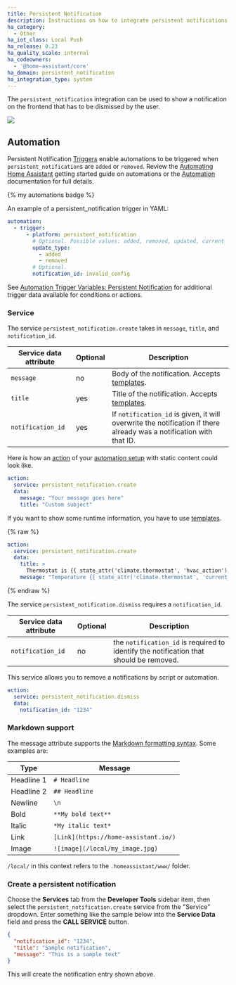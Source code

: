```yaml
---
title: Persistent Notification
description: Instructions on how to integrate persistent notifications into Home Assistant.
ha_category:
  - Other
ha_iot_class: Local Push
ha_release: 0.23
ha_quality_scale: internal
ha_codeowners:
  - '@home-assistant/core'
ha_domain: persistent_notification
ha_integration_type: system
---
```


The `persistent_notification` integration can be used to show a notification on the frontend that has to be dismissed by the user.

<p class='img'>
  <img src='/images/screenshots/persistent-notification.png' />
</p>

## Automation

Persistent Notification [Triggers](/docs/automation/trigger) enable automations to be
triggered when `persistent_notification`s are `added` or `removed`.
Review the [Automating Home Assistant](/getting-started/automation/)
getting started guide on automations or the [Automation](/docs/automation/)
documentation for full details.

{% my automations badge %}

An example of a persistent_notification trigger in YAML:

```yaml
automation:
  - trigger:
      - platform: persistent_notification
        # Optional. Possible values: added, removed, updated, current
        update_type:
          - added
          - removed
        # Optional.
        notification_id: invalid_config
```

See [Automation Trigger Variables: Persistent Notification](/docs/automation/templating/#persistent-notification) 
for additional trigger data available for conditions or actions.

### Service

The service `persistent_notification.create` takes in `message`, `title`, and `notification_id`.

| Service data attribute | Optional | Description |
| ---------------------- | -------- | ----------- |
| `message`              |       no | Body of the notification. Accepts [templates](/docs/configuration/templating/).
| `title`                |      yes | Title of the notification. Accepts [templates](/docs/configuration/templating/).
| `notification_id`      |      yes | If `notification_id` is given, it will overwrite the notification if there already was a notification with that ID.

Here is how an [action](/getting-started/automation-action/) of your [automation setup](/getting-started/automation/) with static content could look like.

```yaml
action:
  service: persistent_notification.create
  data:
    message: "Your message goes here"
    title: "Custom subject"
```

If you want to show some runtime information, you have to use [templates](/docs/configuration/templating/).

{% raw %}

```yaml
action:
  service: persistent_notification.create
  data:
    title: >
      Thermostat is {{ state_attr('climate.thermostat', 'hvac_action') }}
    message: "Temperature {{ state_attr('climate.thermostat', 'current_temperature') }}"
```

{% endraw %}

The service `persistent_notification.dismiss` requires a `notification_id`.

| Service data attribute | Optional | Description |
| ---------------------- | -------- | ----------- |
| `notification_id`      |      no  | the `notification_id` is required to identify the notification that should be removed.

This service allows you to remove a notifications by script or automation.

```yaml
action:
  service: persistent_notification.dismiss
  data:
    notification_id: "1234"
```

### Markdown support

The message attribute supports the [Markdown formatting syntax](https://daringfireball.net/projects/markdown/syntax). Some examples are:

| Type | Message |
| ---- | ------- |
| Headline 1 | `# Headline` |
| Headline 2 | `## Headline` |
| Newline | `\n` |
| Bold | `**My bold text**` |
| Italic | `*My italic text*` |
| Link | `[Link](https://home-assistant.io/)` |
| Image | `![image](/local/my_image.jpg)` |

<div class="note">

  `/local/` in this context refers to the `.homeassistant/www/` folder.

</div>

### Create a persistent notification

Choose the **Services** tab from the **Developer Tools** sidebar item, then select the `persistent_notification.create` service from the "Service" dropdown. Enter something like the sample below into the **Service Data** field and press the **CALL SERVICE** button.

```json
{
  "notification_id": "1234",
  "title": "Sample notification",
  "message": "This is a sample text"
}
```
This will create the notification entry shown above.
